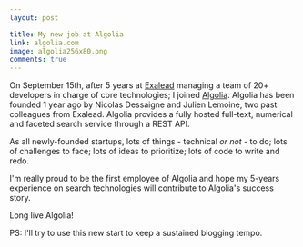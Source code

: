 ```yaml
---
layout: post

title: My new job at Algolia
link: algolia.com
image: algolia256x80.png
comments: true
---
```


On September 15th, after 5 years at [Exalead](http://www.exalead.com/software) managing a team of 20+ developers in charge of core technologies; I joined [Algolia](http://www.algolia.com). Algolia has been founded 1 year ago by Nicolas Dessaigne and Julien Lemoine, two past colleagues from Exalead. Algolia provides a fully hosted full-text, numerical and faceted search service through a REST API.

As all newly-founded startups, lots of things - technical _or not_ - to do; lots of challenges to face; lots of ideas to prioritize; lots of code to write and redo.

I'm really proud to be the first employee of Algolia and hope my 5-years experience on search technologies will contribute to Algolia's success story.

Long live Algolia!

PS: I'll try to use this new start to keep a sustained blogging tempo.
